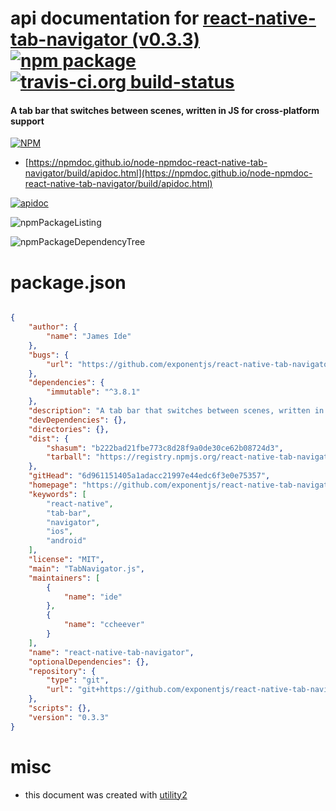 # api documentation for  [react-native-tab-navigator (v0.3.3)](https://github.com/exponentjs/react-native-tab-navigator#readme)  [![npm package](https://img.shields.io/npm/v/npmdoc-react-native-tab-navigator.svg?style=flat-square)](https://www.npmjs.org/package/npmdoc-react-native-tab-navigator) [![travis-ci.org build-status](https://api.travis-ci.org/npmdoc/node-npmdoc-react-native-tab-navigator.svg)](https://travis-ci.org/npmdoc/node-npmdoc-react-native-tab-navigator)
#### A tab bar that switches between scenes, written in JS for cross-platform support

[![NPM](https://nodei.co/npm/react-native-tab-navigator.png?downloads=true&downloadRank=true&stars=true)](https://www.npmjs.com/package/react-native-tab-navigator)

- [https://npmdoc.github.io/node-npmdoc-react-native-tab-navigator/build/apidoc.html](https://npmdoc.github.io/node-npmdoc-react-native-tab-navigator/build/apidoc.html)

[![apidoc](https://npmdoc.github.io/node-npmdoc-react-native-tab-navigator/build/screenCapture.buildCi.browser.%252Ftmp%252Fbuild%252Fapidoc.html.png)](https://npmdoc.github.io/node-npmdoc-react-native-tab-navigator/build/apidoc.html)

![npmPackageListing](https://npmdoc.github.io/node-npmdoc-react-native-tab-navigator/build/screenCapture.npmPackageListing.svg)

![npmPackageDependencyTree](https://npmdoc.github.io/node-npmdoc-react-native-tab-navigator/build/screenCapture.npmPackageDependencyTree.svg)



# package.json

```json

{
    "author": {
        "name": "James Ide"
    },
    "bugs": {
        "url": "https://github.com/exponentjs/react-native-tab-navigator/issues"
    },
    "dependencies": {
        "immutable": "^3.8.1"
    },
    "description": "A tab bar that switches between scenes, written in JS for cross-platform support",
    "devDependencies": {},
    "directories": {},
    "dist": {
        "shasum": "b222bad21fbe773c8d28f9a0de30ce62b08724d3",
        "tarball": "https://registry.npmjs.org/react-native-tab-navigator/-/react-native-tab-navigator-0.3.3.tgz"
    },
    "gitHead": "6d961151405a1adacc21997e44edc6f3e0e75357",
    "homepage": "https://github.com/exponentjs/react-native-tab-navigator#readme",
    "keywords": [
        "react-native",
        "tab-bar",
        "navigator",
        "ios",
        "android"
    ],
    "license": "MIT",
    "main": "TabNavigator.js",
    "maintainers": [
        {
            "name": "ide"
        },
        {
            "name": "ccheever"
        }
    ],
    "name": "react-native-tab-navigator",
    "optionalDependencies": {},
    "repository": {
        "type": "git",
        "url": "git+https://github.com/exponentjs/react-native-tab-navigator.git"
    },
    "scripts": {},
    "version": "0.3.3"
}
```



# misc
- this document was created with [utility2](https://github.com/kaizhu256/node-utility2)
